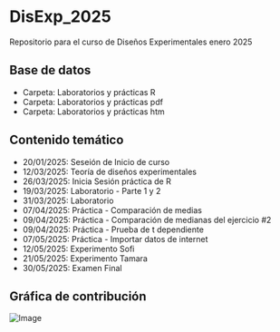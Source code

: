 # DisExp_2025
Repositorio para el curso de Diseños Experimentales enero 2025

## Base de datos
+ Carpeta: Laboratorios y prácticas R
+ Carpeta: Laboratorios y prácticas pdf
+ Carpeta: Laboratorios y prácticas htm 

## Contenido temático 
- 20/01/2025: Seseión de Inicio de curso
- 12/03/2025: Teoría de diseños experimentales
- 26/03/2025: Inicia Sesión práctica de R
- 19/03/2025: Laboratorio - Parte 1 y 2
- 31/03/2025: Laboratorio
- 07/04/2025: Práctica - Comparación de medias
- 09/04/2025: Práctica - Comparación de medianas del ejercicio #2
- 09/04/2025: Práctica - Prueba de t dependiente
- 07/05/2025: Práctica - Importar datos de internet
- 12/05/2025: Experimento Sofi
- 21/05/2025: Experimento Tamara
- 30/05/2025: Examen Final

##  Gráfica de contribución 
![Image](https://github.com/user-attachments/assets/29c83156-bb87-45ff-86e1-a6d277c07790)
